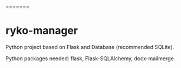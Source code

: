 =======
# ryko-manager

Python project based on Flask and Database (recommended SQLite).

Python packages needed: flask, Flask-SQLAlchemy,  docx-mailmerge.
